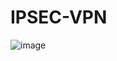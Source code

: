 # IPSEC-VPN

![image](https://github.com/user-attachments/assets/f9f480bb-197a-4c39-8a5d-0ea4921ef3b4)
